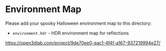 # Environment Map

Please add your spooky Halloween environment map to this directory:

- `environment.hdr` - HDR environment map for reflections

https://open3dlab.com/project/9de70ee0-eac1-4f4f-a167-937219994e27/

